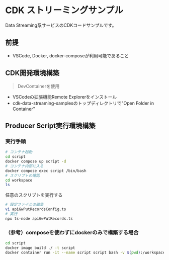 # CDK ストリーミングサンプル

Data Streaming系サービスのCDKコードサンプルです。

## 前提

- VSCode, Docker, docker-composeが利用可能であること

## CDK開発環境構築

> DevContainerを使用

- VSCodeの拡張機能Remote Explorerをインストール
- cdk-data-streaming-samplesのトップディレクトリで"Open Folder in Container"

## Producer Script実行環境構築

### 実行手順

```bash
# コンテナ起動
cd script
docker compose up script -d
# コンテナ内部に入る
docker compose exec script /bin/bash
# スクリプトの確認
cd workspace
ls
```

任意のスクリプトを実行する

```bash
# 設定ファイルの編集
vi apiGwPutRecordsConfig.ts
# 実行
npx ts-node apiGwPutRecords.ts
```

### （参考）composeを使わずにdockerのみで構築する場合

```bash
cd script
docker image build ./ -t script
docker container run -it --name script script bash -v $(pwd):/workspace
```
